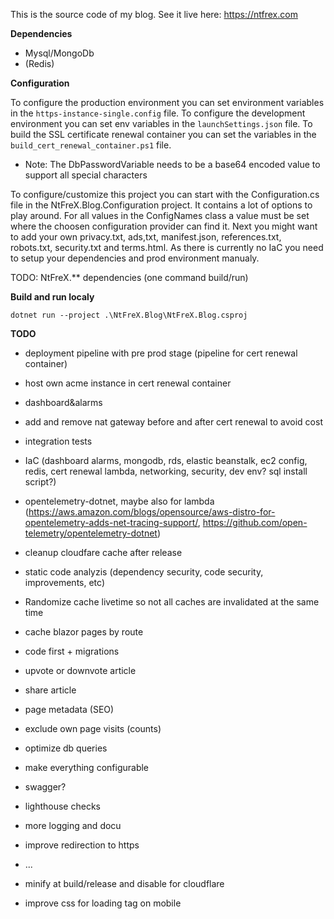 This is the source code of my blog. See it live here: https://ntfrex.com

**Dependencies**

 - Mysql/MongoDb
 - (Redis)

 **Configuration**
 
To configure the production environment you can set environment variables in the `https-instance-single.config` file.
To configure the development environment you can set env variables in the `launchSettings.json` file. 
To build the SSL certificate renewal container you can set the variables in the `build_cert_renewal_container.ps1` file.
 - Note: The DbPasswordVariable needs to be a base64 encoded value to support all special characters

To configure/customize this project you can start with the Configuration.cs file in the NtFreX.Blog.Configuration project. It contains a lot of options to play around. 
For all values in the ConfigNames class a value must be set where the choosen configuration provider can find it.
Next you might want to add your own privacy.txt, ads,txt, manifest.json, references.txt, robots.txt, security.txt and terms.html.
As there is currently no IaC you need to setup your dependencies and prod environment manualy. 

TODO: NtFreX.** dependencies (one command build/run)

**Build and run localy**

```
dotnet run --project .\NtFreX.Blog\NtFreX.Blog.csproj
```

**TODO**

 - deployment pipeline with pre prod stage (pipeline for cert renewal container)
 - host own acme instance in cert renewal container
  
 - dashboard&alarms
 - add and remove nat gateway before and after cert renewal to avoid cost
 - integration tests

 - IaC (dashboard alarms, mongodb, rds, elastic beanstalk, ec2 config, redis, cert renewal lambda, networking, security, dev env? sql install script?)
 
 - opentelemetry-dotnet, maybe also for lambda (https://aws.amazon.com/blogs/opensource/aws-distro-for-opentelemetry-adds-net-tracing-support/, https://github.com/open-telemetry/opentelemetry-dotnet)
 - cleanup cloudfare cache after release
 - static code analyzis (dependency security, code security, improvements, etc)
 - Randomize cache livetime so not all caches are invalidated at the same time
 - cache blazor pages by route
 - code first + migrations
 - upvote or downvote article
 - share article
 - page metadata (SEO)
 - exclude own page visits (counts)
 - optimize db queries
 - make everything configurable
 - swagger?
 - lighthouse checks
 - more logging and docu
 - improve redirection to https
 - ...

  - minify at build/release and disable for cloudflare
  - improve css for loading tag on mobile